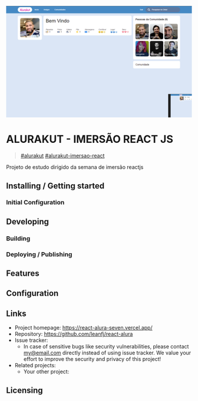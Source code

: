 ![Imagem do projeto](./alurakut.png)

# ALURAKUT - IMERSÃO REACT JS

> [#alurakut](https://github.com/topics/alurakut) [#alurakut-imersao-react](https://github.com/topics/alurakut-imersao-react)

Projeto de estudo dirigido da semana de imersão reactjs

## Installing / Getting started

### Initial Configuration

## Developing

### Building

### Deploying / Publishing

## Features

## Configuration

## Links

- Project homepage: https://react-alura-seven.vercel.app/
- Repository: https://github.com/leanfj/react-alura
- Issue tracker:
  - In case of sensitive bugs like security vulnerabilities, please contact
    my@email.com directly instead of using issue tracker. We value your effort
    to improve the security and privacy of this project!
- Related projects:
  - Your other project:

## Licensing
